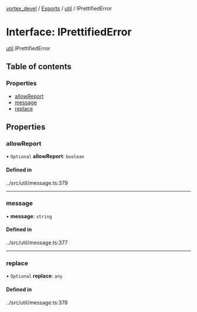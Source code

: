 [vortex_devel](../README.md) / [Exports](../modules.md) / [util](../modules/util.md) / IPrettifiedError

# Interface: IPrettifiedError

[util](../modules/util.md).IPrettifiedError

## Table of contents

### Properties

- [allowReport](util.IPrettifiedError.md#allowreport)
- [message](util.IPrettifiedError.md#message)
- [replace](util.IPrettifiedError.md#replace)

## Properties

### allowReport

• `Optional` **allowReport**: `boolean`

#### Defined in

../src/util/message.ts:379

___

### message

• **message**: `string`

#### Defined in

../src/util/message.ts:377

___

### replace

• `Optional` **replace**: `any`

#### Defined in

../src/util/message.ts:378
